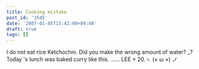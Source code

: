 ```yaml
---
title: Cooking mistake
post_id: '3545'
date: '2007-01-05T15:42:00+09:00'
draft: true
tags: []
---
```


I do not eat rice Ketchochin. Did you make the wrong amount of water? _? Today 's lunch was baked curry like this. ...... LEE × 20.ヽ (× ω ×) ノ
